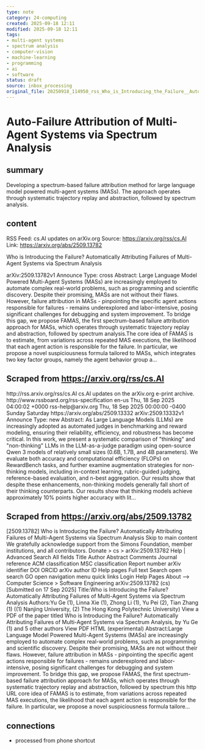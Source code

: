 ```yaml
---
type: note
category: 24-computing
created: 2025-09-18 12:11
modified: 2025-09-18 12:11
tags:
- multi-agent systems
- spectrum analysis
- computer-vision
- machine-learning
- programming
- ai
- software
status: draft
source: inbox_processing
original_file: 20250918_114950_rss_Who_is_Introducing_the_Failure__Automatically_Attr.txt
---
```



# Auto-Failure Attribution of Multi-Agent Systems via Spectrum Analysis

## summary
Developing a spectrum-based failure attribution method for large language model powered multi-agent systems (MASs). The approach operates through systematic trajectory replay and abstraction, followed by spectrum analysis.

## content
RSS Feed: cs.AI updates on arXiv.org
Source: https://arxiv.org/rss/cs.AI
Link: https://arxiv.org/abs/2509.13782

Who is Introducing the Failure? Automatically Attributing Failures of Multi-Agent Systems via Spectrum Analysis

arXiv:2509.13782v1 Announce Type: cross Abstract: Large Language Model Powered Multi-Agent Systems (MASs) are increasingly employed to automate complex real-world problems, such as programming and scientific discovery. Despite their promising, MASs are not without their flaws. However, failure attribution in MASs - pinpointing the specific agent actions responsible for failures - remains underexplored and labor-intensive, posing significant challenges for debugging and system improvement. To bridge this gap, we propose FAMAS, the first spectrum-based failure attribution approach for MASs, which operates through systematic trajectory replay and abstraction, followed by spectrum analysis.The core idea of FAMAS is to estimate, from variations across repeated MAS executions, the likelihood that each agent action is responsible for the failure. In particular, we propose a novel suspiciousness formula tailored to MASs, which integrates two key factor groups, namely the agent behavior group a...

## Scraped from https://arxiv.org/rss/cs.AI
<?xml version='1.0' encoding='UTF-8'?>
<rss xmlns:arxiv="http://arxiv.org/schemas/atom" xmlns:dc="http://purl.org/dc/elements/1.1/" xmlns:atom="http://www.w3.org/2005/Atom" xmlns:content="http://purl.org/rss/1.0/modules/content/" version="2.0">
  <channel>
    <title>cs.AI updates on arXiv.org</title>
    <link>http://rss.arxiv.org/rss/cs.AI</link>
    <description>cs.AI updates on the arXiv.org e-print archive.</description>
    <atom:link href="http://rss.arxiv.org/rss/cs.AI" rel="self" type="application/rss+xml"/>
    <docs>http://www.rssboard.org/rss-specification</docs>
    <language>en-us</language>
    <lastBuildDate>Thu, 18 Sep 2025 04:00:02 +0000</lastBuildDate>
    <managingEditor>rss-help@arxiv.org</managingEditor>
    <pubDate>Thu, 18 Sep 2025 00:00:00 -0400</pubDate>
    <skipDays>
      <day>Sunday</day>
      <day>Saturday</day>
    </skipDays>
    <item>
      <title>Explicit Reasoning Makes Better Judges: A Systematic Study on Accuracy, Efficiency, and Robustness</title>
      <link>https://arxiv.org/abs/2509.13332</link>
      <description>arXiv:2509.13332v1 Announce Type: new 
Abstract: As Large Language Models (LLMs) are increasingly adopted as automated judges in benchmarking and reward modeling, ensuring their reliability, efficiency, and robustness has become critical. In this work, we present a systematic comparison of "thinking" and "non-thinking" LLMs in the LLM-as-a-judge paradigm using open-source Qwen 3 models of relatively small sizes (0.6B, 1.7B, and 4B parameters). We evaluate both accuracy and computational efficiency (FLOPs) on RewardBench tasks, and further examine augmentation strategies for non-thinking models, including in-context learning, rubric-guided judging, reference-based evaluation, and n-best aggregation. Our results show that despite these enhancements, non-thinking models generally fall short of their thinking counterparts. Our results show that thinking models achieve approximately 10% points higher accuracy with lit...


## Scraped from https://arxiv.org/abs/2509.13782
[2509.13782] Who is Introducing the Failure? Automatically Attributing Failures of Multi-Agent Systems via Spectrum Analysis Skip to main content We gratefully acknowledge support from the Simons Foundation, member institutions, and all contributors. Donate &gt; cs &gt; arXiv:2509.13782 Help | Advanced Search All fields Title Author Abstract Comments Journal reference ACM classification MSC classification Report number arXiv identifier DOI ORCID arXiv author ID Help pages Full text Search open search GO open navigation menu quick links Login Help Pages About --> Computer Science > Software Engineering arXiv:2509.13782 (cs) [Submitted on 17 Sep 2025] Title:Who is Introducing the Failure? Automatically Attributing Failures of Multi-Agent Systems via Spectrum Analysis Authors:Yu Ge (1), Linna Xie (1), Zhong Li (1), Yu Pei (2), Tian Zhang (1) ((1) Nanjing University, (2) The Hong Kong Polytechnic University) View a PDF of the paper titled Who is Introducing the Failure? Automatically Attributing Failures of Multi-Agent Systems via Spectrum Analysis, by Yu Ge (1) and 5 other authors View PDF HTML (experimental) Abstract:Large Language Model Powered Multi-Agent Systems (MASs) are increasingly employed to automate complex real-world problems, such as programming and scientific discovery. Despite their promising, MASs are not without their flaws. However, failure attribution in MASs - pinpointing the specific agent actions responsible for failures - remains underexplored and labor-intensive, posing significant challenges for debugging and system improvement. To bridge this gap, we propose FAMAS, the first spectrum-based failure attribution approach for MASs, which operates through systematic trajectory replay and abstraction, followed by spectrum this http URL core idea of FAMAS is to estimate, from variations across repeated MAS executions, the likelihood that each agent action is responsible for the failure. In particular, we propose a novel suspiciousness formula tailore...


## connections
- processed from phone shortcut
